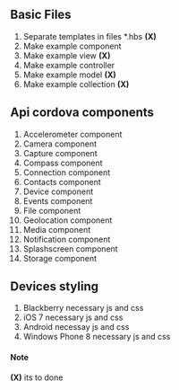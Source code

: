 ## Basic Files
1. Separate templates in files *.hbs __(X)__
2. Make example component
3. Make example view __(X)__
4. Make example controller
5. Make example model __(X)__
6. Make example collection __(X)__

## Api cordova components
1. Accelerometer component
2. Camera component
4. Capture component
5. Compass component
6. Connection component
7. Contacts component
8. Device component
9. Events component
10. File component
11. Geolocation component
12. Media component
13. Notification component
14. Splashscreen component
15. Storage component

## Devices styling
1. Blackberry necessary js and css
2. iOS 7 necessary js and css
3. Android necessay js and css
4. Windows Phone 8 necessary js and css

 #### Note
 __(X)__ its to done